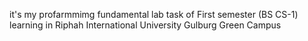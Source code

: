 it's my profarmmimg fundamental lab task of First semester (BS CS-1) 
learning in Riphah International University Gulburg Green Campus
